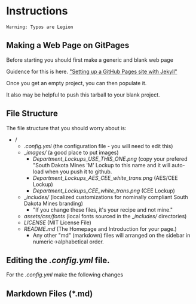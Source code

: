 # Instructions



```warning
Warning: Typos are Legion
```

## Making a Web Page on GitPages

Before starting you should first make a generic and blank web page 

Guidence for this is here.  ["Setting up a GitHub Pages site with Jekyll"](https://docs.github.com/en/pages/setting-up-a-github-pages-site-with-jekyll)

Once you get an empty project, you can then populate it.

It also may be helpful to push this tarball to your blank project.

## File Structure

The file structure that you should worry about is:

* /
  * _.config.yml_ (the configuration file - you will need to edit this)
  * __images/_ (a good place to put images)
     * *Department_Lockups_USE_THIS_ONE.png* (copy your prefered "South Dakota Mines 'M' Lockup to this name and it will auto-load when you push it to github.
     * *Department_Lockups_AES_CEE_white_trans.png* (AES/CEE Lockup)
     * *Department_Lockups_CEE_white_trans.png* (CEE Lockup)
  * __includes/_ (localized customizations for nominally compliant South Dakota Mines branding)
     * "If you change these files, it's your recipe and not mine."
  * _assets/css/fonts_ (local fonts sourced in the __includes/_ directories)
  * *LICENSE* (MIT License File)
  * _README.md_ (The Homepage and Introduction for your page.)
     * Any other "md" (markdown) files will arranged on the sidebar in numeric->alphabetical order.

## Editing the _.config.yml_ file.

For the _.config.yml_ make the following changes



## Markdown Files (*.md)


   




